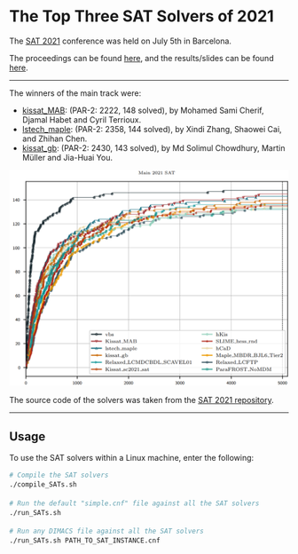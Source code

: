 # The Top Three SAT Solvers of 2021

The [SAT 2021](http://www.satcompetition.org/) conference was held on July 5th in Barcelona.

The proceedings can be found [here](https://link.springer.com/content/pdf/10.1007%2F978-3-030-80223-3.pdf), and the results/slides can be found [here](https://satcompetition.github.io/2021/slides/ISC2021-fixed.pdf).

---

The winners of the main track were:
- [kissat_MAB](https://link.springer.com/content/pdf/10.1007%2F978-3-030-80223-3.pdf#page=500): (PAR-2: 2222, 148 solved), by Mohamed Sami Cherif, Djamal Habet and Cyril Terrioux.
- [lstech_maple](https://link.springer.com/content/pdf/10.1007%2F978-3-030-80223-3.pdf#page=76): (PAR-2: 2358, 144 solved), by Xindi Zhang, Shaowei Cai, and Zhihan Chen.
- [kissat_gb](https://arxiv.org/pdf/2105.04595.pdf): (PAR-2: 2430, 143 solved), by Md Solimul Chowdhury, Martin Müller and Jia-Huai You.

![](main-track.png)

The source code of the solvers was taken from the [SAT 2021 repository](https://github.com/satcompetition/2021/blob/master/downloads/solvers-main.tar.xz).

---
## Usage
To use the SAT solvers within a Linux machine, enter the following:
```bash
# Compile the SAT solvers
./compile_SATs.sh

# Run the default "simple.cnf" file against all the SAT solvers
./run_SATs.sh

# Run any DIMACS file against all the SAT solvers
./run_SATs.sh PATH_TO_SAT_INSTANCE.cnf
```
